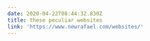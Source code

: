 ```yaml
---
date: 2020-04-22T08:44:32.830Z
title: these peculiar websites
link: 'https://www.newrafael.com/websites/'
---
```


